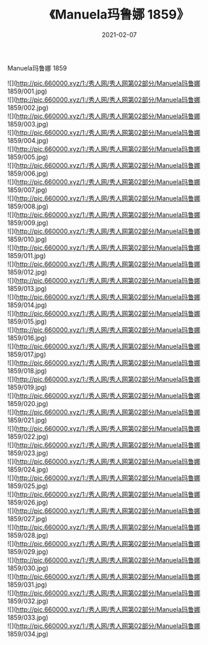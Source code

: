 ﻿---
layout: post
title:  《Manuela玛鲁娜 1859》
date:   2021-02-07
img: http://pic.660000.xyz/1:/秀人网/秀人网第02部分/Manuela玛鲁娜 1859/000.jpg
categories: [美女, 清纯, 唯美]
---

Manuela玛鲁娜 1859

  ![](http://pic.660000.xyz/1:/秀人网/秀人网第02部分/Manuela玛鲁娜 1859/001.jpg) <br> ![](http://pic.660000.xyz/1:/秀人网/秀人网第02部分/Manuela玛鲁娜 1859/002.jpg) <br> ![](http://pic.660000.xyz/1:/秀人网/秀人网第02部分/Manuela玛鲁娜 1859/003.jpg) <br> ![](http://pic.660000.xyz/1:/秀人网/秀人网第02部分/Manuela玛鲁娜 1859/004.jpg) <br> ![](http://pic.660000.xyz/1:/秀人网/秀人网第02部分/Manuela玛鲁娜 1859/005.jpg) <br> ![](http://pic.660000.xyz/1:/秀人网/秀人网第02部分/Manuela玛鲁娜 1859/006.jpg) <br> ![](http://pic.660000.xyz/1:/秀人网/秀人网第02部分/Manuela玛鲁娜 1859/007.jpg) <br> ![](http://pic.660000.xyz/1:/秀人网/秀人网第02部分/Manuela玛鲁娜 1859/008.jpg) <br> ![](http://pic.660000.xyz/1:/秀人网/秀人网第02部分/Manuela玛鲁娜 1859/009.jpg) <br> ![](http://pic.660000.xyz/1:/秀人网/秀人网第02部分/Manuela玛鲁娜 1859/010.jpg) <br> ![](http://pic.660000.xyz/1:/秀人网/秀人网第02部分/Manuela玛鲁娜 1859/011.jpg) <br> ![](http://pic.660000.xyz/1:/秀人网/秀人网第02部分/Manuela玛鲁娜 1859/012.jpg) <br> ![](http://pic.660000.xyz/1:/秀人网/秀人网第02部分/Manuela玛鲁娜 1859/013.jpg) <br> ![](http://pic.660000.xyz/1:/秀人网/秀人网第02部分/Manuela玛鲁娜 1859/014.jpg) <br> ![](http://pic.660000.xyz/1:/秀人网/秀人网第02部分/Manuela玛鲁娜 1859/015.jpg) <br> ![](http://pic.660000.xyz/1:/秀人网/秀人网第02部分/Manuela玛鲁娜 1859/016.jpg) <br> ![](http://pic.660000.xyz/1:/秀人网/秀人网第02部分/Manuela玛鲁娜 1859/017.jpg) <br> ![](http://pic.660000.xyz/1:/秀人网/秀人网第02部分/Manuela玛鲁娜 1859/018.jpg) <br> ![](http://pic.660000.xyz/1:/秀人网/秀人网第02部分/Manuela玛鲁娜 1859/019.jpg) <br> ![](http://pic.660000.xyz/1:/秀人网/秀人网第02部分/Manuela玛鲁娜 1859/020.jpg) <br> ![](http://pic.660000.xyz/1:/秀人网/秀人网第02部分/Manuela玛鲁娜 1859/021.jpg) <br> ![](http://pic.660000.xyz/1:/秀人网/秀人网第02部分/Manuela玛鲁娜 1859/022.jpg) <br> ![](http://pic.660000.xyz/1:/秀人网/秀人网第02部分/Manuela玛鲁娜 1859/023.jpg) <br> ![](http://pic.660000.xyz/1:/秀人网/秀人网第02部分/Manuela玛鲁娜 1859/024.jpg) <br> ![](http://pic.660000.xyz/1:/秀人网/秀人网第02部分/Manuela玛鲁娜 1859/025.jpg) <br> ![](http://pic.660000.xyz/1:/秀人网/秀人网第02部分/Manuela玛鲁娜 1859/026.jpg) <br> ![](http://pic.660000.xyz/1:/秀人网/秀人网第02部分/Manuela玛鲁娜 1859/027.jpg) <br> ![](http://pic.660000.xyz/1:/秀人网/秀人网第02部分/Manuela玛鲁娜 1859/028.jpg) <br> ![](http://pic.660000.xyz/1:/秀人网/秀人网第02部分/Manuela玛鲁娜 1859/029.jpg) <br> ![](http://pic.660000.xyz/1:/秀人网/秀人网第02部分/Manuela玛鲁娜 1859/030.jpg) <br> ![](http://pic.660000.xyz/1:/秀人网/秀人网第02部分/Manuela玛鲁娜 1859/031.jpg) <br> ![](http://pic.660000.xyz/1:/秀人网/秀人网第02部分/Manuela玛鲁娜 1859/032.jpg) <br> ![](http://pic.660000.xyz/1:/秀人网/秀人网第02部分/Manuela玛鲁娜 1859/033.jpg) <br> ![](http://pic.660000.xyz/1:/秀人网/秀人网第02部分/Manuela玛鲁娜 1859/034.jpg) <br>